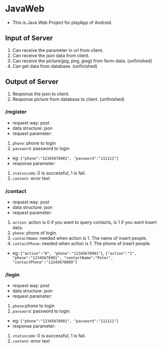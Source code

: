 # JavaWeb
* This is Java Web Project for playApp of Android.

## Input of Server
1. Can receive the parameter in url from client.
2. Can receive the json data from client.
3. Can receive the picture(jpg, png, jpeg) from form-data. (unfinished)
4. Can get data from database. (unfinished)

## Output of Server
1. Response the json to client.
2. Response picture from database to client. (unfinished)

### /register
* request way: post  
* data structure: json  
* request parameter:  
1. `phone`: phone to login  
2. `password`: password to login  
* eg: `{"phone":"12345678901", "password":"111111"}` 
* response parameter:
1. `statuscode`: 0 is successful, 1 is fail.
2. `content`: error text

### /contact  
* request way: post  
* data structure: json  
* request parameter:  
1. `action`: action is 0 if you want to query contacts, is 1 if you want insert data.  
2. `phone`: phone of login.  
3. `contactName`: needed when action is 1. The name of insert people.  
4. `contactPhone`: needed when action is 1. The phone of insert people.  
* eg: `{"action":"0", "phone":"12345678901"}`, `{"action":"1", "phone":"12345678901", "contactName":"Peter", "contactPhone":"13245678909"}`  

### /login
* request way: post
* data structure: json
* request parameter:
1. `phone`:phone to login
2. `password`: password to login.
* eg: `{"phone":"12345678901", "password":"111111"}` 
* response parameter:
1. `statuscode`: 0 is successful, 1 is fail.
2. `content`: error text
